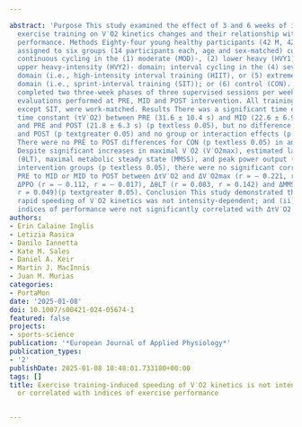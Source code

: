---
abstract: 'Purpose This study examined the effect of 3 and 6 weeks of intensity domain-based
  exercise training on V˙O2 kinetics changes and their relationship with indices of
  performance. Methods Eighty-four young healthy participants (42 M, 42 F) were randomly
  assigned to six groups (14 participants each, age and sex-matched) consisting of:
  continuous cycling in the (1) moderate (MOD)-, (2) lower heavy (HVY1)-, and (3)
  upper heavy-intensity (HVY2)- domain; interval cycling in the (4) severe-intensity
  domain (i.e., high-intensity interval training (HIIT), or (5) extreme-intensity
  domain (i.e., sprint-interval training (SIT)); or (6) control (CON). Training participants
  completed two three-week phases of three supervised sessions per week, with physiological
  evaluations performed at PRE, MID and POST intervention. All training protocols,
  except SIT, were work-matched. Results There was a significant time effect for the
  time constant (τV˙O2) between PRE (31.6 ± 10.4 s) and MID (22.6 ± 6.9 s) (p textless 0.05)
  and PRE and POST (21.8 ± 6.3 s) (p textless 0.05), but no difference between MID
  and POST (p textgreater 0.05) and no group or interaction effects (p textgreater 0.05).
  There were no PRE to POST differences for CON (p textless 0.05) in any variables.
  Despite significant increases in maximal V˙O2 (V˙O2max), estimated lactate threshold
  (θLT), maximal metabolic steady state (MMSS), and peak power output (PPO) for the
  intervention groups (p textless 0.05), there were no significant correlations from
  PRE to MID or MID to POST between ΔτV˙O2 and ΔV˙O2max (r = – 0.221, r = 0.119),
  ΔPPO (r = – 0.112, r = – 0.017), ΔθLT (r = 0.083, r = 0.142) and ΔMMSS (r = – 0.213,
  r = 0.049)(p textgreater 0.05). Conclusion This study demonstrated that (i) the
  rapid speeding of V˙O2 kinetics was not intensity-dependent; and (ii) changes in
  indices of performance were not significantly correlated with ΔτV˙O2.'
authors:
- Erin Calaine Inglis
- Letizia Rasica
- Danilo Iannetta
- Kate M. Sales
- Daniel A. Keir
- Martin J. MacInnis
- Juan M. Murias
categories:
- PortaMon
date: '2025-01-08'
doi: 10.1007/s00421-024-05674-1
featured: false
projects:
- sports-science
publication: '*European Journal of Applied Physiology*'
publication_types:
- '2'
publishDate: 2025-01-08 10:48:01.733180+00:00
tags: []
title: Exercise training-induced speeding of V˙O2 kinetics is not intensity domain-specific
  or correlated with indices of exercise performance

---
